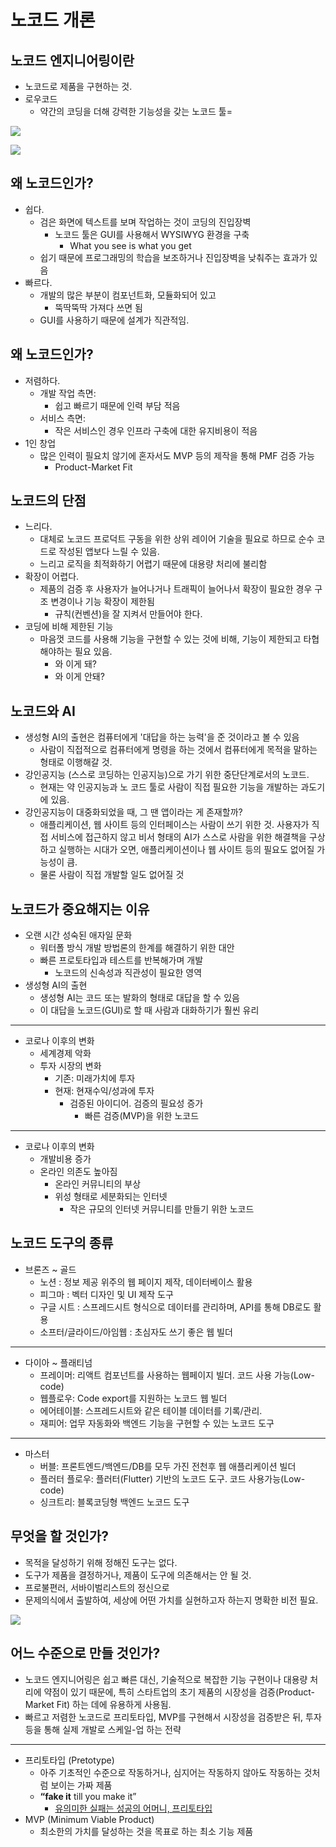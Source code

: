 # 노코드 개론

## 노코드 엔지니어링이란

- 노코드로 제품을 구현하는 것.
- 로우코드
	- 약간의 코딩을 더해 강력한 기능성을 갖는 노코드 툴=

![](attachments/컴퓨터_프로그래밍_언어.jpg)

![](attachments/bubble-editor.png)

## 왜 노코드인가?

- 쉽다.
	- 검은 화면에 텍스트를 보며 작업하는 것이 코딩의 진입장벽
		- 노코드 툴은 GUI를 사용해서 WYSIWYG 환경을 구축
			- What you see is what you get
	- 쉽기 때문에 프로그래밍의 학습을 보조하거나 진입장벽을 낮춰주는 효과가 있음
- 빠르다.
	- 개발의 많은 부분이 컴포넌트화, 모듈화되어 있고
		- 뚝딱뚝딱 가져다 쓰면 됨
	- GUI를 사용하기 때문에 설계가 직관적임.

## 왜 노코드인가?

- 저렴하다.
	- 개발 작업 측면:
		- 쉽고 빠르기 때문에 인력 부담 적음
	- 서비스 측면:
		- 작은 서비스인 경우 인프라 구축에 대한 유지비용이 적음
- 1인 창업
	- 많은 인력이 필요치 않기에 혼자서도 MVP 등의 제작을 통해 PMF 검증 가능
		- Product-Market Fit

## 노코드의 단점

- 느리다.
	- 대체로 노코드 프로덕트 구동을 위한 상위 레이어 기술을 필요로 하므로 순수 코드로 작성된 앱보다 느릴 수 있음.
	- 느리고 로직을 최적화하기 어렵기 때문에 대용량 처리에 불리함
- 확장이 어렵다.
	- 제품의 검증 후 사용자가 늘어나거나 트래픽이 늘어나서 확장이 필요한 경우 구조 변경이나 기능 확장이 제한됨
		- 규칙(컨벤션)을 잘 지켜서 만들어야 한다.
- 코딩에 비해 제한된 기능
	- 마음껏 코드를 사용해 기능을 구현할 수 있는 것에 비해, 기능이 제한되고 타협해야하는 필요 있음.
		- 와 이게 돼?
		- 와 이게 안돼?

## 노코드와 AI

- 생성형 AI의 출현은 컴퓨터에게 '대답을 하는 능력'을 준 것이라고 볼 수 있음
	- 사람이 직접적으로 컴퓨터에게 명령을 하는 것에서 컴퓨터에게 목적을 말하는 형태로 이행해갈 것. 
- 강인공지능 (스스로 코딩하는 인공지능)으로 가기 위한 중단단계로서의 노코드.
	-  현재는 약 인공지능과 노 코드 툴로 사람이 직접 필요한 기능을 개발하는 과도기에 있음.
- 강인공지능이 대중화되었을 때, 그 땐 앱이라는 게 존재할까?
	- 애플리케이션, 웹 사이트 등의 인터페이스는 사람이 쓰기 위한 것. 사용자가 직접 서비스에 접근하지 않고 비서 형태의 AI가 스스로 사람을 위한 해결책을 구상하고 실행하는 시대가 오면, 애플리케이션이나 웹 사이트 등의 필요도 없어질 가능성이 큼.
	- 물론 사람이 직접 개발할 일도 없어질 것

## 노코드가 중요해지는 이유

- 오랜 시간 성숙된 애자일 문화
    - 워터폴 방식 개발 방법론의 한계를 해결하기 위한 대안
    - 빠른 프로토타입과 테스트를 반복해가며 개발
        - 노코드의 신속성과 직관성이 필요한 영역
- 생성형 AI의 출현
	- 생성형 AI는 코드 또는 발화의 형태로 대답을 할 수 있음
	- 이 대답을 노코드(GUI)로 할 때 사람과 대화하기가 훨씬 유리

---

- 코로나 이후의 변화
    - 세계경제 악화
    - 투자 시장의 변화
        - 기존: 미래가치에 투자
        - 현재: 현재수익/성과에 투자
            -  검증된 아이디어. 검증의 필요성 증가
                - 빠른 검증(MVP)을 위한 노코드

---

- 코로나 이후의 변화
    - 개발비용 증가
    - 온라인 의존도 높아짐
        - 온라인 커뮤니티의 부상
        - 위성 형태로 세분화되는 인터넷
            - 작은 규모의 인터넷 커뮤니티를 만들기 위한 노코드


## 노코드 도구의 종류

- 브론즈 ~ 골드
	- 노션 : 정보 제공 위주의 웹 페이지 제작, 데이터베이스 활용
	- 피그마 : 벡터 디자인 및 UI 제작 도구
	- 구글 시트 : 스프레드시트 형식으로 데이터를 관리하며, API를 통해 DB로도 활용
	- 소프터/글라이드/아임웹 : 초심자도 쓰기 좋은 웹 빌더

---

- 다이아 ~ 플래티넘
	- 프레이머: 리액트 컴포넌트를 사용하는 웹페이지 빌더. 코드 사용 가능(Low-code)
	- 웹플로우: Code export를 지원하는 노코드 웹 빌더
	- 에어테이블: 스프레드시트와 같은 테이블 데이터를 기록/관리.
	- 재피어: 업무 자동화와 백엔드 기능을 구현할 수 있는 노코드 도구


---

- 마스터
	- 버블: 프론트엔드/백엔드/DB를 모두 가진 전천후 웹 애플리케이션 빌더
	- 플러터 플로우: 플러터(Flutter) 기반의 노코드 도구. 코드 사용가능(Low-code)
	- 싱크트리: 블록코딩형 백엔드 노코드 도구

## 무엇을 할 것인가?

- 목적을 달성하기 위해 정해진 도구는 없다.
- 도구가 제품을 결정하거나, 제품이 도구에 의존해서는 안 될 것.
- 프로불편러, 서바이벌리스트의 정신으로
- 문제의식에서 출발하여, 세상에 어떤 가치를 실현하고자 하는지 명확한 비전 필요.

![](attachments/Outside.webp)

## 어느 수준으로 만들 것인가?

- 노코드 엔지니어링은 쉽고 빠른 대신, 기술적으로 복잡한 기능 구현이나 대용량 처리에 약점이 있기 때문에, 특히 스타트업의 초기 제품의 시장성을 검증(Product-Market Fit) 하는 데에 유용하게 사용됨.
- 빠르고 저렴한 노코드로 프리토타입, MVP를 구현해서 시장성을 검증받은 뒤, 투자 등을 통해 실제 개발로 스케일-업 하는 전략

---

- 프리토타입 (Pretotype)
	- 아주 기초적인 수준으로 작동하거나, 심지어는 작동하지 않아도 작동하는 것처럼 보이는 가짜 제품
	- **“fake it** till you make it”
	    - [유의미한 실패는 성공의 어머니, 프리토타입](https://blog.wishket.com/유의미한-실패는-성공의-어머니-프리토타입pretotype/)
- MVP (Minimum Viable Product)
	- 최소한의 가치를 달성하는 것을 목표로 하는 최소 기능 제품

